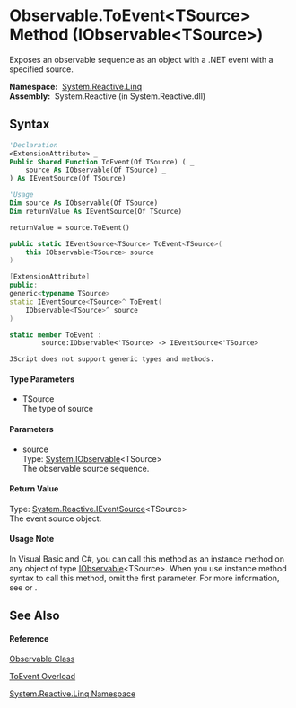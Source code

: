 # Observable.ToEvent\<TSource\> Method (IObservable\<TSource\>)

Exposes an observable sequence as an object with a .NET event with a specified source.

**Namespace:**  [System.Reactive.Linq](System.Reactive.Linq\System.Reactive.Linq.md)  
**Assembly:**  System.Reactive (in System.Reactive.dll)

## Syntax

```vb
'Declaration
<ExtensionAttribute> _
Public Shared Function ToEvent(Of TSource) ( _
    source As IObservable(Of TSource) _
) As IEventSource(Of TSource)
```

```vb
'Usage
Dim source As IObservable(Of TSource)
Dim returnValue As IEventSource(Of TSource)

returnValue = source.ToEvent()
```

```csharp
public static IEventSource<TSource> ToEvent<TSource>(
    this IObservable<TSource> source
)
```

```c++
[ExtensionAttribute]
public:
generic<typename TSource>
static IEventSource<TSource>^ ToEvent(
    IObservable<TSource>^ source
)
```

```fsharp
static member ToEvent : 
        source:IObservable<'TSource> -> IEventSource<'TSource> 
```

```jscript
JScript does not support generic types and methods.
```

#### Type Parameters

- TSource  
  The type of source

#### Parameters

- source  
  Type: [System.IObservable](https://msdn.microsoft.com/en-us/library/Dd990377)\<TSource\>  
  The observable source sequence.

#### Return Value

Type: [System.Reactive.IEventSource](IEventSource\IEventSource(T).md)\<TSource\>  
The event source object.

#### Usage Note

In Visual Basic and C\#, you can call this method as an instance method on any object of type [IObservable](https://msdn.microsoft.com/en-us/library/Dd990377)\<TSource\>. When you use instance method syntax to call this method, omit the first parameter. For more information, see [](https://msdn.microsoft.com/en-us/library/Bb384936) or [](https://msdn.microsoft.com/en-us/library/Bb383977).

## See Also

#### Reference

[Observable Class](Observable\Observable.md)

[ToEvent Overload](ToEvent\Observable.ToEvent.md)

[System.Reactive.Linq Namespace](System.Reactive.Linq\System.Reactive.Linq.md)
